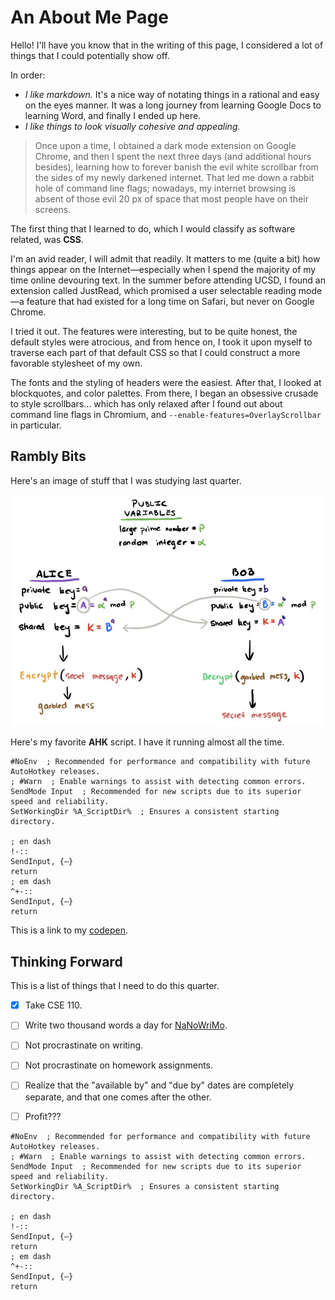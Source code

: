 # An About Me Page

Hello! I'll have you know that in the writing of this page, I considered a lot of things that I could potentially show off. 

In order:

- *I like markdown.* It's a nice way of notating things in a rational and easy on the eyes manner. It was a long journey from learning Google Docs to learning Word, and finally I ended up here. 
- *I like things to look visually cohesive and appealing.* 

> Once upon a time, I obtained a dark mode extension on Google Chrome, and then I spent the next three days (and additional hours besides), learning how to forever banish the evil white scrollbar from the sides of my newly darkened internet. That led me down a rabbit hole of command line flags; nowadays, my internet browsing is absent of those evil 20 px of space that most people have on their screens.

The first thing that I learned to do, which I would classify as software related, was **CSS**. 

I'm an avid reader, I will admit that readily. It matters to me (quite a bit) how things appear on the Internet—especially when I spend the majority of my time online devouring text. In the summer before attending UCSD, I found an extension called JustRead, which promised a user selectable reading mode—a feature that had existed for a long time on Safari, but never on Google Chrome. 

I tried it out. The features were interesting, but to be quite honest, the default styles were atrocious, and from hence on, I took it upon myself to traverse each part of that default CSS so that I could construct a more favorable stylesheet of my own. 

The fonts and the styling of headers were the easiest. After that, I looked at blockquotes, and color palettes. From there, I began an obsessive crusade to style scrollbars... which has only relaxed after I found out about command line flags in Chromium, and `--enable-features=OverlayScrollbar` in particular. 

## Rambly Bits

Here's an image of stuff that I was studying last quarter.

![](rsa.jpg)

Here's my favorite **AHK** script. I have it running almost all the time. 

```
#NoEnv  ; Recommended for performance and compatibility with future AutoHotkey releases.
; #Warn  ; Enable warnings to assist with detecting common errors.
SendMode Input  ; Recommended for new scripts due to its superior speed and reliability.
SetWorkingDir %A_ScriptDir%  ; Ensures a consistent starting directory.

; en dash
!-::
SendInput, {–}
return
; em dash
^+-::
SendInput, {—}
return
```

This is a link to my [codepen](https://codepen.io/Adventurous_Aspen/pen/GRZZxxP). 

## Thinking Forward

This is a list of things that I need to do this quarter. 

- [x] Take CSE 110. 
- [ ] Write two thousand words a day for [NaNoWriMo](https://nanowrimo.org/).
- [ ] Not procrastinate on writing. 
- [ ] Not procrastinate on homework assignments. 
- [ ] Realize that the "available by" and "due by" dates are completely separate, and that one comes after the other. 
- [ ] Profit???



```
#NoEnv  ; Recommended for performance and compatibility with future AutoHotkey releases.
; #Warn  ; Enable warnings to assist with detecting common errors.
SendMode Input  ; Recommended for new scripts due to its superior speed and reliability.
SetWorkingDir %A_ScriptDir%  ; Ensures a consistent starting directory.

; en dash
!-::
SendInput, {–}
return
; em dash
^+-::
SendInput, {—}
return
```